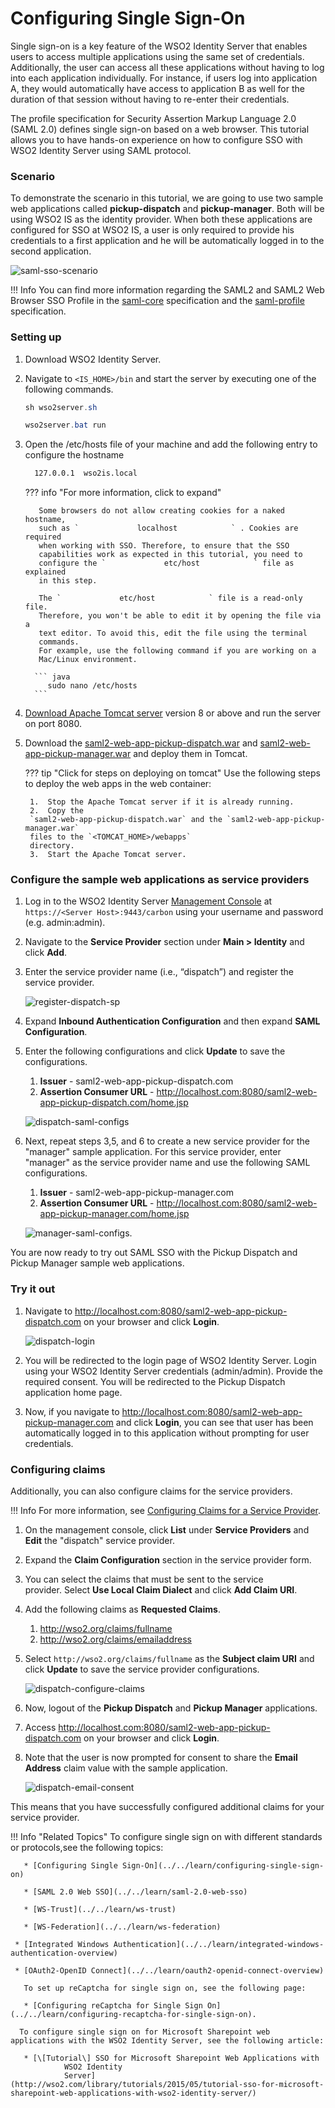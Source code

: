 # Configuring Single Sign-On

Single sign-on is a key feature of the WSO2 Identity Server that enables
users to access multiple applications using the same set of credentials.
Additionally, the user can access all these applications without having
to log into each application individually. For instance, if users log
into application A, they would automatically have access to application
B as well for the duration of that session without having to re-enter
their credentials.

The profile specification for Security Assertion Markup Language 2.0
(SAML 2.0) defines single sign-on based on a web browser. This tutorial allows you to have hands-on experience on how to configure SSO with WSO2 Identity Server using SAML protocol. 

### Scenario

To demonstrate the scenario in this tutorial, we are going to use two sample web applications called **pickup-dispatch** and **pickup-manager**. Both will be using WSO2 IS as the identity provider. When both these applications are configured for SSO at WSO2 IS, a user is only required to provide his credentials to a first application and he will be automatically logged in to the second application.

![saml-sso-scenario](../assets/img/tutorials/saml-sso-scenario-diagram.png)

!!! Info
	  You can find more information regarding the SAML2 and SAML2 Web Browser
	  SSO Profile in the
	  [saml-core](https://docs.oasis-open.org/security/saml/v2.0/saml-core-2.0-os.pdf)
	  specification and the
	  [saml-profile](https://docs.oasis-open.org/security/saml/v2.0/saml-profiles-2.0-os.pdf)
	  specification.

### Setting up

1. Download WSO2 Identity Server.
2. Navigate to `<IS_HOME>/bin` and start the server by executing one of the following commands.

    ``` java tab="Linux"
    sh wso2server.sh
    ```

    ``` java tab="Windows"
    wso2server.bat run
    ```
	

3. Open the /etc/hosts file of your machine and add the following entry to configure the hostname
    ``` bash
      127.0.0.1  wso2is.local
    ```

    ??? info "For more information, click to expand"

    	  Some browsers do not allow creating cookies for a naked hostname,
    	  such as `             localhost            ` . Cookies are required
    	  when working with SSO. Therefore, to ensure that the SSO
    	  capabilities work as expected in this tutorial, you need to
    	  configure the `             etc/host            ` file as explained
    	  in this step.

    	  The `             etc/host            ` file is a read-only file.
    	  Therefore, you won't be able to edit it by opening the file via a
    	  text editor. To avoid this, edit the file using the terminal
    	  commands.  
    	  For example, use the following command if you are working on a
    	  Mac/Linux environment.

   	     ``` java
    	    sudo nano /etc/hosts
   	     ```

4. [Download Apache Tomcat server](https://tomcat.apache.org/tomcat-9.0-doc/setup.html) version 8 or above and run the server on port 8080. 

5. Download the [saml2-web-app-pickup-dispatch.war](../assets/attachments/saml2-web-app-pickup-dispatch.com.war) and [saml2-web-app-pickup-manager.war](../assets/attachments/saml2-web-app-pickup-manager.com.war) and deploy them in Tomcat. 

    ??? tip "Click for steps on deploying on tomcat"
		Use the following steps to deploy the web apps in the web container:

    	1.  Stop the Apache Tomcat server if it is already running.
    	2.  Copy the
        `saml2-web-app-pickup-dispatch.war` and the `saml2-web-app-pickup-manager.war`
        files to the `<TOMCAT_HOME>/webapps`
        directory.
    	3.  Start the Apache Tomcat server.

### Configure the sample web applications as service providers

1. Log in to the WSO2 Identity Server [Management Console](../../setup/getting-started-with-the-management-console) at `https://<Server Host>:9443/carbon` using your username and password (e.g. admin:admin).

2. Navigate to the **Service Provider** section under **Main > Identity** and click **Add**.

3. Enter the service provider name (i.e., “dispatch”) and register the service provider.

	![register-dispatch-sp](../assets/img/tutorials/register-dispatch-sp.png)

4. Expand **Inbound Authentication Configuration** and then expand **SAML Configuration**.

5. Enter the following configurations and click **Update** to save the configurations.
	1. **Issuer** - saml2-web-app-pickup-dispatch.com
	2. **Assertion Consumer URL** - http://localhost.com:8080/saml2-web-app-pickup-dispatch.com/home.jsp

	![dispatch-saml-configs](../assets/img/tutorials/dispatch-saml-configs.png)

6. Next, repeat steps 3,5, and 6 to create a new service provider for the "manager" sample application. For this service provider, enter "manager" as the service provider name and use the following SAML configurations. 
	1. **Issuer** - saml2-web-app-pickup-manager.com
	2. **Assertion Consumer URL** - http://localhost.com:8080/saml2-web-app-pickup-manager.com/home.jsp

	![manager-saml-configs](../assets/img/tutorials/manager-saml-configs.png).

You are now ready to try out SAML SSO with the Pickup Dispatch and Pickup Manager sample web applications. 

### Try it out

1. Navigate to <http://localhost.com:8080/saml2-web-app-pickup-dispatch.com> on your browser and click **Login**.

    ![dispatch-login](../assets/img/tutorials/dispatch-login.png)

2. You will be redirected to the login page of WSO2 Identity Server. Login using your WSO2 Identity Server credentials (admin/admin). Provide the required consent.
You will be redirected to the Pickup Dispatch application home page.

3. Now, if you navigate to <http://localhost.com:8080/saml2-web-app-pickup-manager.com> and click **Login**, you can see that user has been automatically logged in to this application without prompting for user credentials.

### Configuring claims

Additionally, you can also configure claims for the service providers.

!!! Info
        For more information, see
        [Configuring Claims for a Service
        Provider](../../learn/configuring-claims-for-a-service-provider).

1. On the management console, click **List** under **Service Providers** and **Edit** the "dispatch" service provider.
2. Expand the **Claim Configuration** section in the service provider form.
3. You can select the claims that must be sent to the service provider. Select **Use Local Claim Dialect** and click **Add Claim URI**.
4. Add the following claims as **Requested Claims**. 
	1. http://wso2.org/claims/fullname
	2. http://wso2.org/claims/emailaddress
5. Select `http://wso2.org/claims/fullname` as the **Subject claim URI** and click **Update** to save the service provider configurations. 

    ![dispatch-configure-claims](../assets/img/tutorials/dispatch-configure-claims.png)

6. Now, logout of the **Pickup Dispatch** and **Pickup Manager** applications.
7. Access <http://localhost.com:8080/saml2-web-app-pickup-dispatch.com> on your browser and click **Login**.
8. Note that the user is now prompted for consent to share the **Email Address** claim value with the sample application.  

    ![dispatch-email-consent](../assets/img/tutorials/dispatch-email-consent.png)
	
This means that you have successfully configured additional claims for your service provider.


!!! Info "Related Topics"
	   To configure single sign on with different standards or protocols,see the following topics:

	   * [Configuring Single Sign-On](../../learn/configuring-single-sign-on)

	   * [SAML 2.0 Web SSO](../../learn/saml-2.0-web-sso)

	   * [WS-Trust](../../learn/ws-trust)

	   * [WS-Federation](../../learn/ws-federation)

     * [Integrated Windows Authentication](../../learn/integrated-windows-authentication-overview)

     * [OAuth2-OpenID Connect](../../learn/oauth2-openid-connect-overview)
	  
	   To set up reCaptcha for single sign on, see the following page:

	   * [Configuring reCaptcha for Single Sign On](../../learn/configuring-recaptcha-for-single-sign-on).

	  To configure single sign on for Microsoft Sharepoint web applications with the WSO2 Identity Server, see the following article:

	   * [\[Tutorial\] SSO for Microsoft Sharepoint Web Applications with
		        WSO2 Identity
		        Server](http://wso2.com/library/tutorials/2015/05/tutorial-sso-for-microsoft-sharepoint-web-applications-with-wso2-identity-server/)

